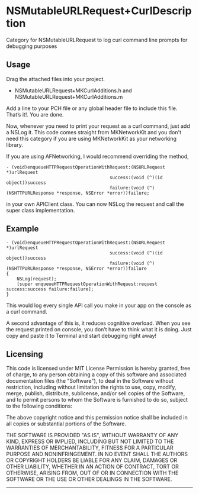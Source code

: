 # NSMutableURLRequest+CurlDescription
Category for NSMutableURLRequest to log curl command line prompts for debugging purposes

## Usage
Drag the attached files into your project.
* NSMutableURLRequest+MKCurlAdditions.h and NSMutableURLRequest+MKCurlAdditions.m

Add a line to your PCH file or any global header file to include this file.
That’s it!. You are done.

Now, whenever you need to print your request as a curl command, just add a NSLog it.
This code comes straight from MKNetworkKit and you don't need this category if you are using MKNetworkKit as your networking library. 

If you are using AFNetworking, I would recommend overriding the method,
```objc
- (void)enqueueHTTPRequestOperationWithRequest:(NSURLRequest *)urlRequest 
                                       success:(void (^)(id object))success 
                                       failure:(void (^)(NSHTTPURLResponse *response, NSError *error))failure;
```
in your own APIClient class.
You can now NSLog the request and call the super class implementation.

## Example
```objc
- (void)enqueueHTTPRequestOperationWithRequest:(NSURLRequest *)urlRequest 
                                       success:(void (^)(id object))success 
                                       failure:(void (^)(NSHTTPURLResponse *response, NSError *error))failure
{
    NSLog(request);
    [super enqueueHTTPRequestOperationWithRequest:request success:success failure:failure];
}
```
This would log every single API call you make in your app on the console as a curl command.

A second advantage of this is, it reduces cognitive overload. When you see the request printed on console, you don’t have to think what it is doing. Just copy and paste it to Terminal and start debugging right away!

## Licensing

This code is licensed under MIT License
Permission is hereby granted, free of charge, to any person obtaining a copy
of this software and associated documentation files (the "Software"), to deal
in the Software without restriction, including without limitation the rights
to use, copy, modify, merge, publish, distribute, sublicense, and/or sell
copies of the Software, and to permit persons to whom the Software is
furnished to do so, subject to the following conditions:

The above copyright notice and this permission notice shall be included in
all copies or substantial portions of the Software.

THE SOFTWARE IS PROVIDED "AS IS", WITHOUT WARRANTY OF ANY KIND, EXPRESS OR
IMPLIED, INCLUDING BUT NOT LIMITED TO THE WARRANTIES OF MERCHANTABILITY,
FITNESS FOR A PARTICULAR PURPOSE AND NONINFRINGEMENT. IN NO EVENT SHALL THE
AUTHORS OR COPYRIGHT HOLDERS BE LIABLE FOR ANY CLAIM, DAMAGES OR OTHER
LIABILITY, WHETHER IN AN ACTION OF CONTRACT, TORT OR OTHERWISE, ARISING FROM,
OUT OF OR IN CONNECTION WITH THE SOFTWARE OR THE USE OR OTHER DEALINGS IN
THE SOFTWARE.

---

